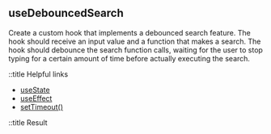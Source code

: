 ## useDebouncedSearch

Create a custom hook that implements a debounced search feature. The hook should receive an input value and a function that makes a search. The hook should debounce the search function calls, waiting for the user to stop typing for a certain amount of time before actually executing the search.

::title Helpful links

- [useState](https://beta.reactjs.org/reference/react/useState)
- [useEffect](https://beta.reactjs.org/reference/react/useEffect)
- [setTimeout()](https://developer.mozilla.org/en-US/docs/Web/API/setTimeout)

::title Result
